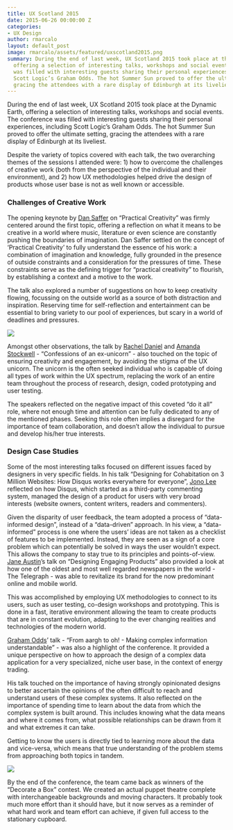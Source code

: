 ```yaml
---
title: UX Scotland 2015
date: 2015-06-26 00:00:00 Z
categories:
- UX Design
author: rmarcalo
layout: default_post
image: rmarcalo/assets/featured/uxscotland2015.png
summary: During the end of last week, UX Scotland 2015 took place at the Dynamic Earth,
  offering a selection of interesting talks, workshops and social events. The conference
  was filled with interesting guests sharing their personal experiences, including
  Scott Logic’s Graham Odds. The hot Summer Sun proved to offer the ultimate setting,
  gracing the attendees with a rare display of Edinburgh at its liveliest.
---
```


During the end of last week, UX Scotland 2015 took place at the Dynamic Earth, offering a selection of interesting talks, workshops and social events. The conference was filled with interesting guests sharing their personal experiences, including Scott Logic’s Graham Odds. The hot Summer Sun proved to offer the ultimate setting, gracing the attendees with a rare display of Edinburgh at its liveliest.

Despite the variety of topics covered with each talk, the two overarching themes of the sessions I attended were: 1) how to overcome the challenges of creative work (both from the perspective of the individual and their environment), and 2) how UX methodologies helped drive the design of products whose user base is not as well known or accessible.

### Challenges of Creative Work

The opening keynote by [Dan Saffer](https://twitter.com/odannyboy) on “Practical Creativity” was firmly centered around the first topic, offering a reflection on what it means to be creative in a world where music, literature or even science are constantly pushing the boundaries of imagination.  Dan Saffer settled on the concept of ‘Practical Creativity’ to fully understand the essence of his work: a combination of imagination and knowledge, fully grounded in the presence of outside constraints and a consideration for the pressures of time. These constraints serve as the defining trigger for “practical creativity” to flourish, by establishing a context and a motive to the work.

The talk also explored a number of suggestions on how to keep creativity flowing, focussing on the outside world as a source of both distraction and inspiration. Reserving time for self-reflection and entertainment can be essential to bring variety to our pool of experiences, but scary in a world of deadlines and pressures.

<img src="{{ site.baseurl }}/rmarcalo/assets/uxscotland2015/uxunicorn.png" />

Amongst other observations, the talk by [Rachel Daniel](https://twitter.com/RainbowliciousD) and [Amanda Stockwell](https://twitter.com/MandaLaceyS) - “Confessions of an ex-unicorn” - also touched on the topic of ensuring creativity and engagement, by avoiding the stigma of the UX unicorn. The unicorn is the often seeked individual who is capable of doing all types of work within the UX spectrum, replacing the work of an entire team throughout the process of research, design, coded prototyping and user testing.

The speakers reflected on the negative impact of this coveted “do it all” role, where not enough time and attention can be fully dedicated to any of the mentioned phases. Seeking this role often implies a disregard for the importance of team collaboration, and doesn’t allow the individual to pursue and develop his/her true interests.

### Design Case Studies

Some of the most interesting talks focused on different issues faced by designers in very specific fields. In his talk “Designing for Cohabitation on 3 Million Websites: How Disqus works everywhere for everyone”, [Jono Lee](https://twitter.com/jobosapien) reflected on how Disqus, which started as a third-party commenting system,  managed the design of  a product for users with very broad interests (website owners, content writers, readers and commenters).

Given the disparity of user feedback, the team adopted a process of “data-informed design”, instead of  a “data-driven” approach.   In his view, a “data-informed” process is one where the users’ ideas are not taken as a checklist of features to be implemented. Instead, they are seen as a sign of a core problem which can potentially be solved in ways the user wouldn’t expect. This allows the company to stay true to its principles and points-of-view.
[Jane Austin](https://twitter.com/msjaneaustin)’s talk on “Designing Engaging Products” also provided a look at how one of the oldest and most well regarded newspapers in the world - The Telegraph - was able to revitalize its brand for the now predominant online and mobile world.

This was accomplished by employing UX methodologies to connect to its users, such as  user testing, co-design workshops and prototyping.  This is done in a fast, iterative environment allowing  the team to create products that are in constant evolution, adapting to the ever changing realities and technologies of the modern world.

[Graham Odds](https://twitter.com/g_odds)’ talk - “From aargh to oh! -  Making complex information understandable” - was also a highlight of the conference. It provided a unique perspective on how to approach the design of a complex data application for a very specialized, niche user base, in the context of energy trading.

His talk touched on the importance of having strongly opinionated designs to better ascertain the opinions of the often difficult to reach and understand users of these complex systems. It also reflected on the importance of spending  time to learn about the data from which the complex system is built around. This includes knowing what the data means and where it comes from, what possible relationships can be drawn from it and what extremes it can take.

Getting to know the users is directly tied to learning more about the data and vice-versa, which means that true understanding of the problem stems from approaching both topics in tandem.

<img src="{{ site.baseurl }}/rmarcalo/assets/uxscotland2015/theatre-of-magic.jpeg" />

By the end of the conference, the team came back as winners of the “Decorate a Box” contest. We created an actual puppet theatre complete with interchangeable backgrounds and moving characters. It probably took much more effort than it should have, but it now serves as a reminder of what hard work and team effort can achieve, if given full access to the stationary cupboard.
